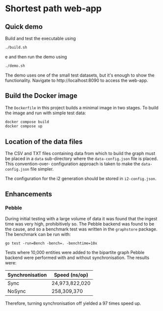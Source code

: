 # Shortest path web-app

## Quick demo

Build and test the executable using

```bash
./build.sh
```

e
and then run the demo using

```bash
./demo.sh
```

The demo uses one of the small test datasets, but it's enough to show the functionality.
Navigate to http://localhost:8090 to access the web-app.

## Build the Docker image

The `Dockerfile` in this project builds a minimal image in two stages. To build the image and run
with simple test data:

```bash
docker compose build
docker compose up
```

## Location of the data files

The CSV and TXT files containing data from which to build the graph must be placed
in a `data` sub-directory where the `data-config.json` file is placed. This convention-over-
configuration approach is taken to make the `data-config.json` file simpler.

The configuration for the i2 generation should be stored in `i2-config.json`.

## Enhancements

### Pebble

During initial testing with a large volume of data it was found that the ingest time was very high,
prohibitively so. The Pebble backend was found to be the cause, and so a benchmark test was written
in the `graphstore` package. The benchmark can be run with:

`go test -run=Bench -bench=. -benchtime=10x`

Tests where 10,000 entities were added to the bipartite graph Pebble backend were performed with and
without synchronisation. The results were:

| Synchronisation | Speed (ns/op)  |
| --------------- | -------------- |
| Sync            | 24,973,822,020 |
| NoSync          | 258,309,370    |

Therefore, turning synchronisation off yielded a 97 times speed up.
